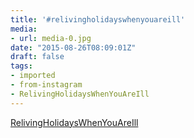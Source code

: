 ```yaml
---
title: '#relivingholidayswhenyouareill'
media:
- url: media-0.jpg
date: "2015-08-26T08:09:01Z"
draft: false
tags:
- imported
- from-instagram
- RelivingHolidaysWhenYouAreIll
---
```

[RelivingHolidaysWhenYouAreIll](/tags/relivingholidayswhenyouareill)
